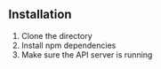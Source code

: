 ## Installation
1) Clone the directory
2) Install npm dependencies
3) Make sure the API server is running